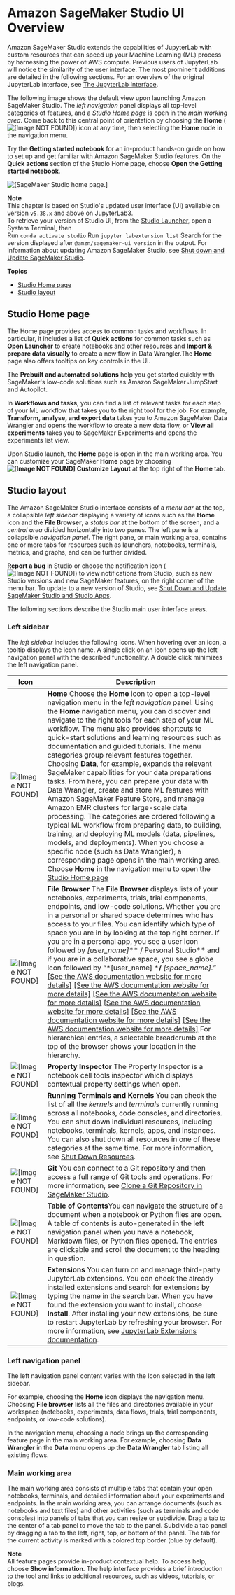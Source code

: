 # Amazon SageMaker Studio UI Overview<a name="studio-ui"></a>

Amazon SageMaker Studio extends the capabilities of JupyterLab with custom resources that can speed up your Machine Learning \(ML\) process by harnessing the power of AWS compute\. Previous users of JupyterLab will notice the similarity of the user interface\. The most prominent additions are detailed in the following sections\. For an overview of the original JupyterLab interface, see [The JupyterLab Interface](https://jupyterlab.readthedocs.io/en/latest/user/interface.html)\. 

The following image shows the default view upon launching Amazon SageMaker Studio\. The *left navigation* panel displays all top\-level categories of features, and a *[Studio Home page](#studio-ui-home)* is open in the *main working area*\. Come back to this central point of orientation by choosing the **Home** \(![\[Image NOT FOUND\]](http://docs.aws.amazon.com/sagemaker/latest/dg/images/studio/icons/house.png)\) icon at any time, then selecting the **Home** node in the navigation menu\.

Try the **Getting started notebook** for an in\-product hands\-on guide on how to set up and get familiar with Amazon SageMaker Studio features\. On the **Quick actions** section of the Studio Home page, choose **Open the Getting started notebook**\.

![\[SageMaker Studio home page.\]](http://docs.aws.amazon.com/sagemaker/latest/dg/images/studio/studio-home.png)

**Note**  
This chapter is based on Studio's updated user interface \(UI\) available on version `v5.38.x` and above on JupyterLab3\.  
To retrieve your version of Studio UI, from the [Studio Launcher](https://docs.aws.amazon.com/sagemaker/latest/dg/studio-launcher.html), open a System Terminal, then  
Run `conda activate studio`
Run `jupyter labextension list`
Search for the version displayed after `@amzn/sagemaker-ui version` in the output\.
For information about updating Amazon SageMaker Studio, see [Shut down and Update SageMaker Studio](studio-tasks-update-studio.md)\.

**Topics**
+ [Studio Home page](#studio-ui-home)
+ [Studio layout](#studio-ui-layout)

## Studio Home page<a name="studio-ui-home"></a>

The Home page provides access to common tasks and workflows\. In particular, it includes a list of **Quick actions** for common tasks such as **Open Launcher** to create notebooks and other resources and **Import & prepare data visually** to create a new flow in Data Wrangler\.The **Home** page also offers tooltips on key controls in the UI\.

The **Prebuilt and automated solutions** help you get started quickly with SageMaker's low\-code solutions such as Amazon SageMaker JumpStart and Autopilot\.

In **Workflows and tasks**, you can find a list of relevant tasks for each step of your ML workflow that takes you to the right tool for the job\. For example, **Transform, analyse, and export data** takes you to Amazon SageMaker Data Wrangler and opens the workflow to create a new data flow, or **View all experiments** takes you to SageMaker Experiments and opens the experiments list view\.

Upon Studio launch, the **Home** page is open in the main working area\. You can customize your SageMaker **Home** page by choosing **![\[Image NOT FOUND\]](http://docs.aws.amazon.com/sagemaker/latest/dg/images/studio/icons/layout.png) Customize Layout** at the top right of the **Home** tab\.

## Studio layout<a name="studio-ui-layout"></a>

The Amazon SageMaker Studio interface consists of a *menu bar* at the top, a collapsible *left sidebar* displaying a variety of icons such as the **Home** icon and the **File Browser**, a *status bar* at the bottom of the screen, and a *central area* divided horizontally into two panes\. The left pane is a collapsible *navigation panel*\. The right pane, or main working area, contains one or more tabs for resources such as launchers, notebooks, terminals, metrics, and graphs, and can be further divided\.

**Report a bug** in Studio or choose the notification icon \(![\[Image NOT FOUND\]](http://docs.aws.amazon.com/sagemaker/latest/dg/images/icons/Notification.png)\) to view notifications from Studio, such as new Studio versions and new SageMaker features, on the right corner of the menu bar\. To update to a new version of Studio, see [Shut Down and Update SageMaker Studio and Studio Apps](studio-tasks-update.md)\.

The following sections describe the Studio main user interface areas\.

### Left sidebar<a name="studio-ui-nav-bar"></a>

The *left sidebar* includes the following icons\. When hovering over an icon, a tooltip displays the icon name\. A single click on an icon opens up the left navigation panel with the described functionality\. A double click minimizes the left navigation panel\.


| Icon | Description | 
| --- | --- | 
|  ![\[Image NOT FOUND\]](http://docs.aws.amazon.com/sagemaker/latest/dg/images/studio/icons/house@2x.png)  | **Home** Choose the **Home** icon to open a top\-level navigation menu in the *left navigation* panel\. Using the **Home** navigation menu, you can discover and navigate to the right tools for each step of your ML workflow\. The menu also provides shortcuts to quick\-start solutions and learning resources such as documentation and guided tutorials\. The menu categories group relevant features together\. Choosing **Data**, for example, expands the relevant SageMaker capabilities for your data preparations tasks\. From here, you can prepare your data with Data Wrangler, create and store ML features with Amazon SageMaker Feature Store, and manage Amazon EMR clusters for large\-scale data processing\. The categories are ordered following a typical ML workflow from preparing data, to building, training, and deploying ML models \(data, pipelines, models, and deployments\)\. When you choose a specific node \(such as Data Wrangler\), a corresponding page opens in the main working area\. Choose **Home** in the navigation menu to open the [Studio Home page](#studio-ui-home) | 
|  ![\[Image NOT FOUND\]](http://docs.aws.amazon.com/sagemaker/latest/dg/images/studio/icons/folder@2x.png)  |  **File Browser** The **File Browser** displays lists of your notebooks, experiments, trials, trial components, endpoints, and low\-code solutions\. Whether you are in a personal or shared space determines who has access to your files\. You can identify which type of space you are in by looking at the top right corner\. If you are in a personal app, you see a user icon followed by *\[user\_name\]*** / Personal Studio** and if you are in a collaborative space, you see a globe icon followed by “*\[user\_name\] ***/** *\[space\_name\]\.*” [\[See the AWS documentation website for more details\]](http://docs.aws.amazon.com/sagemaker/latest/dg/studio-ui.html) [\[See the AWS documentation website for more details\]](http://docs.aws.amazon.com/sagemaker/latest/dg/studio-ui.html) [\[See the AWS documentation website for more details\]](http://docs.aws.amazon.com/sagemaker/latest/dg/studio-ui.html) [\[See the AWS documentation website for more details\]](http://docs.aws.amazon.com/sagemaker/latest/dg/studio-ui.html) [\[See the AWS documentation website for more details\]](http://docs.aws.amazon.com/sagemaker/latest/dg/studio-ui.html) [\[See the AWS documentation website for more details\]](http://docs.aws.amazon.com/sagemaker/latest/dg/studio-ui.html) For hierarchical entries, a selectable breadcrumb at the top of the browser shows your location in the hierarchy\.  | 
|  ![\[Image NOT FOUND\]](http://docs.aws.amazon.com/sagemaker/latest/dg/images/studio/icons/gears@2x.png)  |  **Property Inspector** The Property Inspector is a notebook cell tools inspector which displays contextual property settings when open\.  | 
|  ![\[Image NOT FOUND\]](http://docs.aws.amazon.com/sagemaker/latest/dg/images/studio/icons/running-terminals-kernels@2x.png)  |  **Running Terminals and Kernels** You can check the list of all the *kernels* and *terminals* currently running across all notebooks, code consoles, and directories\. You can shut down individual resources, including notebooks, terminals, kernels, apps, and instances\. You can also shut down all resources in one of these categories at the same time\. For more information, see [Shut Down Resources](notebooks-run-and-manage-shut-down.md)\.  | 
|  ![\[Image NOT FOUND\]](http://docs.aws.amazon.com/sagemaker/latest/dg/images/studio/icons/git@2x.png)  |  **Git** You can connect to a Git repository and then access a full range of Git tools and operations\. For more information, see [Clone a Git Repository in SageMaker Studio](studio-tasks-git.md)\.  | 
|  ![\[Image NOT FOUND\]](http://docs.aws.amazon.com/sagemaker/latest/dg/images/studio/icons/table-of-contents@2x.png)  | **Table of Contents**You can navigate the structure of a document when a notebook or Python files are open\. A table of contents is auto\-generated in the left navigation panel when you have a notebook, Markdown files, or Python files opened\. The entries are clickable and scroll the document to the heading in question\. | 
|  ![\[Image NOT FOUND\]](http://docs.aws.amazon.com/sagemaker/latest/dg/images/studio/icons/extensions@2x.png)  |  **Extensions** You can turn on and manage third\-party JupyterLab extensions\. You can check the already installed extensions and search for extensions by typing the name in the search bar\. When you have found the extension you want to install, choose **Install**\. After installing your new extensions, be sure to restart JupyterLab by refreshing your browser\. For more information, see [JupyterLab Extensions documentation](https://jupyterlab.readthedocs.io/en/stable/user/extensions.html)\.  | 

### Left navigation panel<a name="studio-ui-browser"></a>

The left navigation panel content varies with the Icon selected in the left sidebar\.

For example, choosing the **Home** icon displays the navigation menu\. Choosing **File browser** lists all the files and directories available in your workspace \(notebooks, experiments, data flows, trials, trial components, endpoints, or low\-code solutions\)\.

In the navigation menu, choosing a node brings up the corresponding feature page in the main working area\. For example, choosing **Data Wrangler** in the **Data** menu opens up the **Data Wrangler** tab listing all existing flows\.

### Main working area<a name="studio-ui-work"></a>

The main working area consists of multiple tabs that contain your open notebooks, terminals, and detailed information about your experiments and endpoints\. In the main working area, you can arrange documents \(such as notebooks and text files\) and other activities \(such as terminals and code consoles\) into panels of tabs that you can resize or subdivide\. Drag a tab to the center of a tab panel to move the tab to the panel\. Subdivide a tab panel by dragging a tab to the left, right, top, or bottom of the panel\. The tab for the current activity is marked with a colored top border \(blue by default\)\.

**Note**  
All feature pages provide in\-product contextual help\. To access help, choose **Show information**\. The help interface provides a brief introduction to the tool and links to additional resources, such as videos, tutorials, or blogs\.